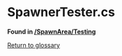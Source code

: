 # SpawnerTester.cs
**Found in [/SpawnArea/Testing](../BALLISTIC/Assets/Scripts/SpawnArea/Testing/SpawnerTester.cs)**

[Return to glossary](Glossary.md)

